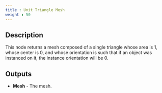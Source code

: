 ```yaml
---
title : Unit Triangle Mesh
weight : 50
---
```


## Description

This node returns a mesh composed of a single triangle whose area is 1, whose
center is 0, and whose orientation is such that if an object was instanced on
it, the instance orientation will be 0.

## Outputs

- **Mesh** - The mesh.
